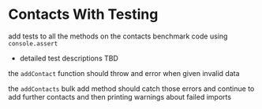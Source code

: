 # Contacts With Testing


add tests to all the methods on the contacts benchmark code using `console.assert`

- detailed test descriptions TBD

the `addContact` function should throw and error when given invalid data

the `addContacts` bulk add method should catch those errors and continue
to add further contacts and then printing warnings about failed imports

